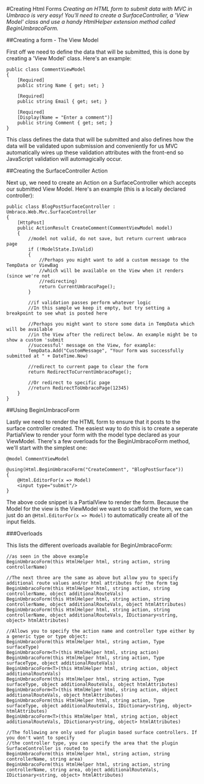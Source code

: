 #Creating Html Forms
_Creating an HTML form to submit data with MVC in Umbraco is very easy! You'll need to create a SurfaceController, a 'View Model' class and use a handy HtmlHelper extension method called BeginUmbracoForm._

##Creating a form - The View Model

First off we need to define the data that will be submitted, this is done by creating a 'View Model' class. Here's an example:
	
	public class CommentViewModel
	{
	    [Required]
	    public string Name { get; set; }
	
	    [Required]
	    public string Email { get; set; }
	
	    [Required]
	    [Display(Name = "Enter a comment")]
	    public string Comment { get; set; }
	}

This class defines the data that will be submitted and also defines how the data will be validated upon submission and conveniently for us MVC automatically wires up these validation attributes with the front-end so JavaScript validation will automagically occur.

##Creating the SurfaceController Action

Next up, we need to create an Action on a SurfaceController which accepts our submitted View Model. Here's an example (this is a locally declared controller):

	public class BlogPostSurfaceController : Umbraco.Web.Mvc.SurfaceController
	{
		[HttpPost]
		public ActionResult CreateComment(CommentViewModel model)
		{    
		    //model not valid, do not save, but return current umbraco page
		    if (!ModelState.IsValid)
			{
				//Perhaps you might want to add a custom message to the TempData or ViewBag
				//which will be available on the View when it renders (since we're not 
				//redirecting)	    	
		   		return CurrentUmbracoPage();
			}
		
		    //if validation passes perform whatever logic
		    //In this sample we keep it empty, but try setting a breakpoint to see what is posted here
			
			//Perhaps you might want to store some data in TempData which will be available 
			//in the View after the redirect below. An example might be to show a custom 'submit
			//successful' message on the View, for example:
			TempData.Add("CustomMessage", "Your form was successfully submitted at " + DateTime.Now)
		
		    //redirect to current page to clear the form
		    return RedirectToCurrentUmbracoPage();
		
		    //Or redirect to specific page
		    //return RedirectToUmbracoPage(12345)
		}
	}

##Using BeginUmbracoForm

Lastly we need to render the HTML form to ensure that it posts to the surface controller created. The easiest way to do this is to create a seperate PartialView to render your form with the model type declared as your ViewModel. There's a few overloads for the BeginUmbracoForm method, we'll start with the simplest one:

	@model CommentViewModel

	@using(Html.BeginUmbracoForm("CreateComment", "BlogPostSurface"))
	{
		@Html.EditorFor(x => Model)
		<input type="submit"/>
	}

The above code snippet is a PartialView to render the form. Because the Model for the view is the ViewModel we want to scaffold the form, we can just do an `@Html.EditorFor(x => Model)` to automatically create all of the input fields.

###Overloads

This lists the different overloads available for BeginUmbracoForm:

	//as seen in the above example
	BeginUmbracoForm(this HtmlHelper html, string action, string controllerName)
	
	//The next three are the same as above but allow you to specify additional route values and/or html attributes for the form tag	
	BeginUmbracoForm(this HtmlHelper html, string action, string controllerName, object additionalRouteVals)
	BeginUmbracoForm(this HtmlHelper html, string action, string controllerName, object additionalRouteVals, object htmlAttributes)	
	BeginUmbracoForm(this HtmlHelper html, string action, string controllerName, object additionalRouteVals, IDictionary<string, object> htmlAttributes)
	
	//Allows you to specify the action name and controller type either by a generic type or type object:
	BeginUmbracoForm(this HtmlHelper html, string action, Type surfaceType)
	BeginUmbracoForm<T>(this HtmlHelper html, string action)
	BeginUmbracoForm(this HtmlHelper html, string action, Type surfaceType, object additionalRouteVals)
	BeginUmbracoForm<T>(this HtmlHelper html, string action, object additionalRouteVals)
	BeginUmbracoForm(this HtmlHelper html, string action, Type surfaceType, object additionalRouteVals, object htmlAttributes)
	BeginUmbracoForm<T>(this HtmlHelper html, string action, object additionalRouteVals, object htmlAttributes)
	BeginUmbracoForm(this HtmlHelper html, string action, Type surfaceType, object additionalRouteVals, IDictionary<string, object> htmlAttributes)
	BeginUmbracoForm<T>(this HtmlHelper html, string action, object additionalRouteVals, IDictionary<string, object> htmlAttributes)
	
	//The following are only used for plugin based surface controllers. If you don't want to specify
	//the controller type, you can specify the area that the plugin SurfaceController is routed to
	BeginUmbracoForm(this HtmlHelper html, string action, string controllerName, string area)
	BeginUmbracoForm(this HtmlHelper html, string action, string controllerName, string area, object additionalRouteVals, IDictionary<string, object> htmlAttributes)